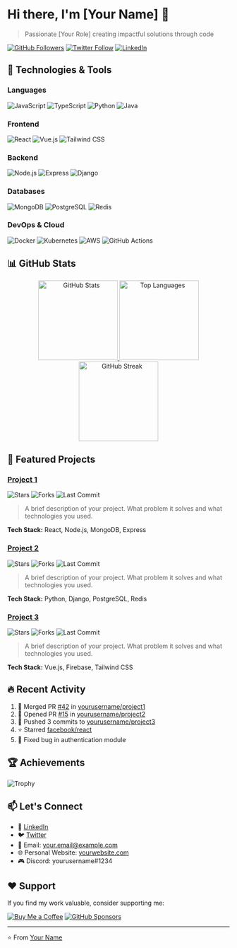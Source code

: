 # Hi there, I'm [Your Name] 👋

> Passionate [Your Role] creating impactful solutions through code

[![GitHub Followers](https://img.shields.io/github/followers/yourusername?label=Follow&style=social)](https://github.com/yourusername)
[![Twitter Follow](https://img.shields.io/twitter/follow/yourhandle?style=social)](https://twitter.com/yourhandle)
[![LinkedIn](https://img.shields.io/badge/LinkedIn-Connect-blue)](https://linkedin.com/in/yourprofile)

## 🚀 Technologies & Tools

### Languages
![JavaScript](https://img.shields.io/badge/-JavaScript-F7DF1E?style=flat-square&logo=javascript&logoColor=black)
![TypeScript](https://img.shields.io/badge/-TypeScript-3178C6?style=flat-square&logo=typescript&logoColor=white)
![Python](https://img.shields.io/badge/-Python-3776AB?style=flat-square&logo=python&logoColor=white)
![Java](https://img.shields.io/badge/-Java-007396?style=flat-square&logo=java&logoColor=white)

### Frontend
![React](https://img.shields.io/badge/-React-61DAFB?style=flat-square&logo=react&logoColor=black)
![Vue.js](https://img.shields.io/badge/-Vue.js-4FC08D?style=flat-square&logo=vue.js&logoColor=white)
![Tailwind CSS](https://img.shields.io/badge/-Tailwind_CSS-38B2AC?style=flat-square&logo=tailwind-css&logoColor=white)

### Backend
![Node.js](https://img.shields.io/badge/-Node.js-339933?style=flat-square&logo=node.js&logoColor=white)
![Express](https://img.shields.io/badge/-Express-000000?style=flat-square&logo=express&logoColor=white)
![Django](https://img.shields.io/badge/-Django-092E20?style=flat-square&logo=django&logoColor=white)

### Databases
![MongoDB](https://img.shields.io/badge/-MongoDB-47A248?style=flat-square&logo=mongodb&logoColor=white)
![PostgreSQL](https://img.shields.io/badge/-PostgreSQL-336791?style=flat-square&logo=postgresql&logoColor=white)
![Redis](https://img.shields.io/badge/-Redis-DC382D?style=flat-square&logo=redis&logoColor=white)

### DevOps & Cloud
![Docker](https://img.shields.io/badge/-Docker-2496ED?style=flat-square&logo=docker&logoColor=white)
![Kubernetes](https://img.shields.io/badge/-Kubernetes-326CE5?style=flat-square&logo=kubernetes&logoColor=white)
![AWS](https://img.shields.io/badge/-AWS-232F3E?style=flat-square&logo=amazon-aws&logoColor=white)
![GitHub Actions](https://img.shields.io/badge/-GitHub_Actions-2088FF?style=flat-square&logo=github-actions&logoColor=white)

## 📊 GitHub Stats

<!-- GitHub Stats Cards -->
<div align="center">
  
  <a href="https://github.com/yourusername">
    <img height="180em" src="https://github-readme-stats.vercel.app/api?username=yourusername&show_icons=true&theme=dark&count_private=true&include_all_commits=true" alt="GitHub Stats"/>
  </a>
  
  <a href="https://github.com/yourusername">
    <img height="180em" src="https://github-readme-stats.vercel.app/api/top-langs/?username=yourusername&layout=compact&theme=dark&langs_count=8" alt="Top Languages"/>
  </a>
  
</div>

<!-- GitHub Streak Stats -->
<div align="center">
  
  <a href="https://github.com/yourusername">
    <img height="180em" src="https://streak-stats.demolab.com?user=yourusername&theme=dark&date_format=j%20M%5B%20Y%5D" alt="GitHub Streak"/>
  </a>
  
</div>

## 🌟 Featured Projects

### [Project 1](https://github.com/yourusername/project1)
![Stars](https://img.shields.io/github/stars/yourusername/project1?style=flat-square)
![Forks](https://img.shields.io/github/forks/yourusername/project1?style=flat-square)
![Last Commit](https://img.shields.io/github/last-commit/yourusername/project1?style=flat-square)

> A brief description of your project. What problem it solves and what technologies you used.

**Tech Stack:** React, Node.js, MongoDB, Express

### [Project 2](https://github.com/yourusername/project2)
![Stars](https://img.shields.io/github/stars/yourusername/project2?style=flat-square)
![Forks](https://img.shields.io/github/forks/yourusername/project2?style=flat-square)
![Last Commit](https://img.shields.io/github/last-commit/yourusername/project2?style=flat-square)

> A brief description of your project. What problem it solves and what technologies you used.

**Tech Stack:** Python, Django, PostgreSQL, Redis

### [Project 3](https://github.com/yourusername/project3)
![Stars](https://img.shields.io/github/stars/yourusername/project3?style=flat-square)
![Forks](https://img.shields.io/github/forks/yourusername/project3?style=flat-square)
![Last Commit](https://img.shields.io/github/last-commit/yourusername/project3?style=flat-square)

> A brief description of your project. What problem it solves and what technologies you used.

**Tech Stack:** Vue.js, Firebase, Tailwind CSS

## 🔥 Recent Activity

<!--START_SECTION:activity-->
1. 🎉 Merged PR [#42](https://github.com/yourusername/project1/pull/42) in [yourusername/project1](https://github.com/yourusername/project1)
2. 💪 Opened PR [#15](https://github.com/yourusername/project2/pull/15) in [yourusername/project2](https://github.com/yourusername/project2)
3. 🚀 Pushed 3 commits to [yourusername/project3](https://github.com/yourusername/project3)
4. ⭐ Starred [facebook/react](https://github.com/facebook/react)
5. 🐛 Fixed bug in authentication module
<!--END_SECTION:activity-->

## 🏆 Achievements

![Trophy](https://github-profile-trophy.vercel.app/?username=yourusername&theme=onedark&row=2&column=3)

## 📫 Let's Connect

- 💼 [LinkedIn](https://linkedin.com/in/yourprofile)
- 🐦 [Twitter](https://twitter.com/yourhandle)
- 📧 Email: your.email@example.com
- 🌐 Personal Website: [yourwebsite.com](https://yourwebsite.com)
- 🎮 Discord: yourusername#1234

## ❤️ Support

If you find my work valuable, consider supporting me:

[![Buy Me a Coffee](https://img.shields.io/badge/Buy_Me_a_Coffee-FFDD00?style=for-the-badge&logo=buy-me-a-coffee&logoColor=black)](https://buymeacoffee.com/yourusername)
[![GitHub Sponsors](https://img.shields.io/badge/Sponsor%20Me-%23EA4AAA.svg?&style=for-the-badge&logo=github-sponsors&logoColor=white)](https://github.com/sponsors/yourusername)

---

⭐ From [Your Name](https://github.com/yourusername)
